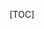 [TOC]
<!--stackedit_data:
eyJoaXN0b3J5IjpbLTE2OTYwMjUwMzIsMTU4MTA5NDE1OSw5OD
E5MzkwMDMsOTgxOTM5MDAzLDE0NDgwOTc3MTMsOTg3NzU0MjM1
LDYzNDI5MzcxNywtNjMwNzgwMzEzLC0yNDAxNTM4MTEsLTYzMD
c4MDMxM119
-->